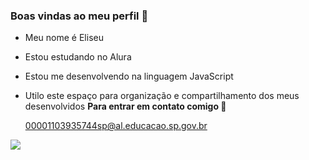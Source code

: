 ### Boas vindas ao meu perfil 🌙

- Meu nome é Eliseu
- Estou estudando no Alura
- Estou me desenvolvendo na linguagem JavaScript
- Utilo este espaço para organização e compartilhamento dos meus desenvolvidos
**Para entrar em contato comigo 📧**

  00001103935744sp@al.educacao.sp.gov.br

![](https://media1.tenor.com/m/SR4xkSnsjFkAAAAd/idleglance-boruto.gif)  

